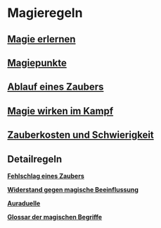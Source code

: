 # Magieregeln

## [Magie erlernen](https://github.com/Inkspill-Quatterpillard/Sinners-and-Saints-PnP/blob/main/Magie%20erlernen.md)

## [Magiepunkte](https://github.com/Inkspill-Quatterpillard/Sinners-and-Saints-PnP/blob/main/Magiepunkte.md)

## [Ablauf eines Zaubers](https://github.com/Inkspill-Quatterpillard/Sinners-and-Saints-PnP/blob/main/Ablauf%20eines%20Zaubers.md)

## [Magie wirken im Kampf](https://github.com/Inkspill-Quatterpillard/Sinners-and-Saints-PnP/blob/main/Magie%20wirken%20im%20Kampf.md)

## [Zauberkosten und Schwierigkeit](https://github.com/Inkspill-Quatterpillard/Sinners-and-Saints-PnP/blob/main/Zauberkosten%20und%20Schwierigkeit.md)

## Detailregeln
**[Fehlschlag eines Zaubers](https://github.com/Inkspill-Quatterpillard/Sinners-and-Saints-PnP/blob/main/Fehlschlag%20eines%20Zaubers.md)**

**[Widerstand gegen magische Beeinflussung](https://github.com/Inkspill-Quatterpillard/Sinners-and-Saints-PnP/blob/main/Widerstand%20gegen%20magische%20Beeinflussung.md)**

**[Auraduelle](https://github.com/Inkspill-Quatterpillard/Sinners-and-Saints-PnP/blob/main/Auraduell.md)**

**[Glossar der magischen Begriffe](https://github.com/Inkspill-Quatterpillard/Sinners-and-Saints-PnP/blob/main/Glossar%20der%20magischen%20Begriffe.md)**
